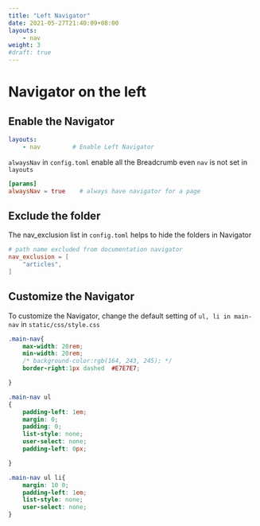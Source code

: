 ```yaml
---
title: "Left Navigator"
date: 2021-05-27T21:40:09+08:00
layouts:
    - nav
weight: 3
#draft: true
---
```




# Navigator on the left

## Enable the Navigator

```yml
layouts:
    - nav         # Enable Left Navigator 
```

`alwaysNav` in `config.toml` enable all the Breadcrumb even `nav` is not set in `layouts`

```toml
[params]
alwaysNav = true    # always have navigator for a page
```

## Exclude the folder

The nav_exclusion list in `config.toml` helps to hide the folders in Navigator

```toml
# path name excluded from documentation navigator
nav_exclusion = [
    "articles",
]
```

## Customize the Navigator

To customize the Navigator, change the default setting of `ul, li in main-nav` in `static/css/style.css`  

```css
.main-nav{
    max-width: 20rem;
    min-width: 20rem;
    /* background-color:rgb(164, 243, 245); */
    border-right:1px dashed  #E7E7E7;

}

.main-nav ul
{
    padding-left: 1em;
    margin: 0;
    padding: 0;
    list-style: none;
    user-select: none;    
    padding-left: 0px;  

}

.main-nav ul li{
    margin: 10 0;
    padding-left: 1em;
    list-style: none;
    user-select: none;
}

```




